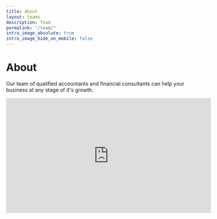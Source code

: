 ```yaml
---
title: About
layout: teams
description: Team
permalink: "/team/"
intro_image_absolute: true
intro_image_hide_on_mobile: false
---
```


# About

Our team of qualified accountants and financial consultants can help your business at any stage of it's growth.

<iframe width="560" height="315" src="https://www.youtube.com/embed/HyCMpnyrAHI" title="YouTube video player" frameborder="0" allow="accelerometer; autoplay; clipboard-write; encrypted-media; gyroscope; picture-in-picture" allowfullscreen></iframe>

